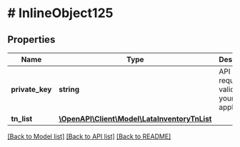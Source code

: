 # # InlineObject125

## Properties

Name | Type | Description | Notes
------------ | ------------- | ------------- | -------------
**private_key** | **string** | API key required to validate your application |
**tn_list** | [**\OpenAPI\Client\Model\LataInventoryTnList**](LataInventoryTnList.md) |  | [optional]

[[Back to Model list]](../../README.md#models) [[Back to API list]](../../README.md#endpoints) [[Back to README]](../../README.md)
